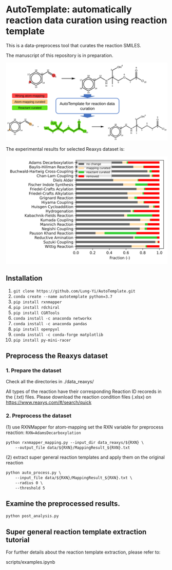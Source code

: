 # AutoTemplate: automatically reaction data curation using reaction template
This is a data-preprocess tool that curates the reaction SMILES.

The manuscript of this repository is in preparation.

![alt text](docs/abstract_figure.svg)

The experimental results for selected Reaxys dataset is:

![alt text](docs/output.svg)

## Installation
1. `git clone https://github.com/Lung-Yi/AutoTemplate.git`
2. `conda create --name autotemplate python=3.7`
3. `pip install rxnmapper`
4. `pip install rdchiral`
5. `pip install CGRTools`
6. `conda install -c anaconda networkx`
7. `conda install -c anaconda pandas`
8. `pip install openpyxl`
9. `conda install -c conda-forge matplotlib`
10. `pip install py-mini-racer`


## Preprocess the Reaxys dataset
### 1. Prepare the dataset
Check all the directories in ./data_reaxys/

All types of the reaction have their corresponding Reaction ID recoreds in the (.txt) files. Please download the reaction condition files (.xlsx) on https://www.reaxys.com/#/search/quick

### 2. Preprocess the dataset
(1) use RXNMapper for atom-mapping
set the RXN variable for preprocess reaction: `RXN=AdamsDecarboxylation`
```
python rxnmapper_mapping.py --input_dir data_reaxys/${RXN} \
    --output_file data/${RXN}/MappingResult_${RXN}.txt
```

(2) extract super general reaction templates and apply them on the original reaction
```
python auto_process.py \
    --input_file data/${RXN}/MappingResult_${RXN}.txt \
    --radius 0 \
    --threshold 5
```
## Examine the preprocessed results.
```
python post_analysis.py
```

## Super general reaction template extraction tutorial
For further details about the reaction template extraction, please refer to:

scripts/examples.ipynb